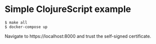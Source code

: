 # Simple ClojureScript example

```console
$ make all
$ docker-compose up
```

Navigate to https://localhost:8000 and trust the self-signed certificate.
